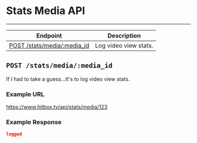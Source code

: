 # Stats Media API
***

| Endpoint | Description |
| ---- | --------------- |
| [POST /stats/media/:media_id](/video/stats.md#post-statsmediamediaid) | Log video view stats. |

## `POST /stats/media/:media_id`

If I had to take a guess...It's to log video view stats.


### Example URL

https://www.hitbox.tv/api/stats/media/123

### Example Response 

```json
logged
```
